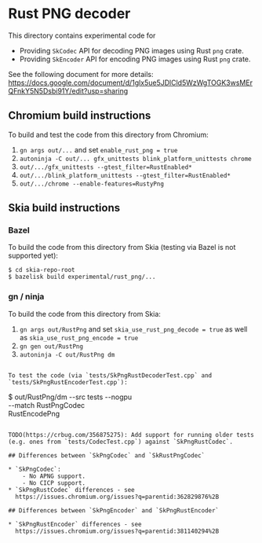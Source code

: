 # Rust PNG decoder

This directory contains experimental code for

* Providing `SkCodec` API for decoding PNG images using Rust `png` crate.
* Providing `SkEncoder` API for encoding PNG images using Rust `png` crate.

See the following document for more details:
https://docs.google.com/document/d/1glx5ue5JDlCld5WzWgTOGK3wsMErQFnkY5N5Dsbi91Y/edit?usp=sharing

## Chromium build instructions

To build and test the code from this directory from Chromium:

1. `gn args out/...` and set `enable_rust_png = true`
1. `autoninja -C out/... gfx_unittests blink_platform_unittests chrome`
1. `out/.../gfx_unittests --gtest_filter=RustEnabled*`
1. `out/.../blink_platform_unittests --gtest_filter=RustEnabled*`
1. `out/.../chrome --enable-features=RustyPng`

## Skia build instructions

### Bazel

To build the code from this directory from Skia (testing via Bazel is not
supported yet):

```
$ cd skia-repo-root
$ bazelisk build experimental/rust_png/...
```

### gn / ninja

To build the code from this directory from Skia:

1. `gn args out/RustPng` and set `skia_use_rust_png_decode = true`
   as well as `skia_use_rust_png_encode = true`
1. `gn gen out/RustPng`
1. `autoninja -C out/RustPng dm`
```

To test the code (via `tests/SkPngRustDecoderTest.cpp` and
`tests/SkPngRustEncoderTest.cpp`):

```
$ out/RustPng/dm --src tests --nogpu \
    --match RustPngCodec \
            RustEncodePng
```

TODO(https://crbug.com/356875275): Add support for running older tests
(e.g. ones from `tests/CodecTest.cpp`) against `SkPngRustCodec`.

## Differences between `SkPngCodec` and `SkRustPngCodec`

* `SkPngCodec`:
    - No APNG support.
    - No CICP support.
* `SkPngRustCodec` differences - see
  https://issues.chromium.org/issues?q=parentid:362829876%2B

## Differences between `SkPngEncoder` and `SkPngRustEncoder`

* `SkPngRustEncoder` differences - see
  https://issues.chromium.org/issues?q=parentid:381140294%2B
